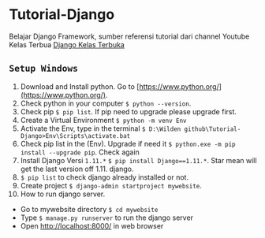 # Tutorial-Django

Belajar Django Framework, sumber referensi tutorial dari channel Youtube Kelas Terbua [Django Kelas Terbuka](https://www.youtube.com/watch?v=hPXNP1NoVNQ&list=PLZS-MHyEIRo6p_RwsWntxMO5QAqIHHHld&index=1)

## `Setup Windows`

1. Download and Install python. Go to [https://www.python.org/](https://www.python.org/).
2. Check python in your computer `$ python --version`.
3. Check pip `$ pip list`. If pip need to upgrade please upgrade first.
4. Create a Virtual Environment `$ python -m venv Env`
5. Activate the Env, type in the terminal `$ D:\Wilden github\Tutorial-Django>Env\Scripts\activate.bat`
6. Check pip list in the (Env). Upgrade if need it `$ python.exe -m pip install --upgrade pip`. Check again
7. Install Django Versi `1.11.*` `$ pip install Django==1.11.*`. Star mean will get the last version off 1.11. django.
8. `$ pip list` to check django already installed or not.
9. Create project `$ django-admin startproject mywebsite`.
10. How to run django server.

- Go to mywebsite directory `$ cd mywebsite`
- Type `$ manage.py runserver` to run the django server
- Open [http://localhost:8000/](http://localhost:8000/) in web browser

